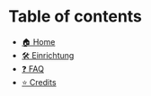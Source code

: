 # Table of contents

* [🏠 Home](README.md)
* [🛠️ Einrichtung](setting-up.md)
* [❓ FAQ](faq.md)
* [⭐ Credits](credits.md)

